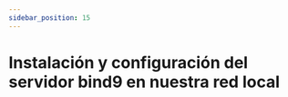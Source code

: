 ```yaml
---
sidebar_position: 15
---
```


# Instalación y configuración del servidor bind9 en nuestra red local

